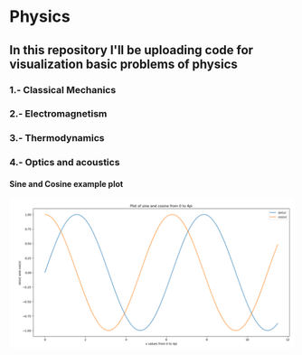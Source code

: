 # Physics
## In this repository I'll be uploading code for visualization basic problems of physics 
### 1.- Classical Mechanics 
### 2.- Electromagnetism
### 3.- Thermodynamics
### 4.- Optics and acoustics

#### Sine and Cosine example plot
<img src="Images/sine_cosine.PNG" width="800" > 
